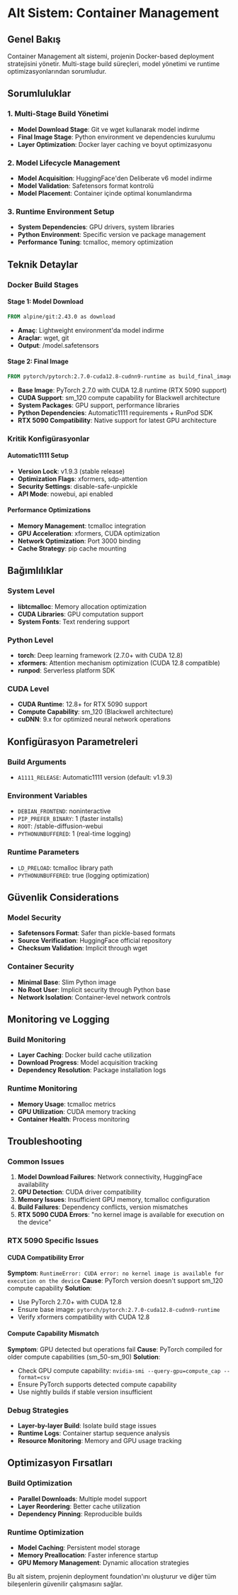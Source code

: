 # Alt Sistem: Container Management

## Genel Bakış

Container Management alt sistemi, projenin Docker-based deployment stratejisini yönetir. Multi-stage build süreçleri, model yönetimi ve runtime optimizasyonlarından sorumludur.

## Sorumluluklar

### 1. Multi-Stage Build Yönetimi
- **Model Download Stage**: Git ve wget kullanarak model indirme
- **Final Image Stage**: Python environment ve dependencies kurulumu
- **Layer Optimization**: Docker layer caching ve boyut optimizasyonu

### 2. Model Lifecycle Management
- **Model Acquisition**: HuggingFace'den Deliberate v6 model indirme
- **Model Validation**: Safetensors format kontrolü
- **Model Placement**: Container içinde optimal konumlandırma

### 3. Runtime Environment Setup
- **System Dependencies**: GPU drivers, system libraries
- **Python Environment**: Specific version ve package management
- **Performance Tuning**: tcmalloc, memory optimization

## Teknik Detaylar

### Docker Build Stages

#### Stage 1: Model Download
```dockerfile
FROM alpine/git:2.43.0 as download
```
- **Amaç**: Lightweight environment'da model indirme
- **Araçlar**: wget, git
- **Output**: /model.safetensors

#### Stage 2: Final Image
```dockerfile
FROM pytorch/pytorch:2.7.0-cuda12.8-cudnn9-runtime as build_final_image
```
- **Base Image**: PyTorch 2.7.0 with CUDA 12.8 runtime (RTX 5090 support)
- **CUDA Support**: sm_120 compute capability for Blackwell architecture
- **System Packages**: GPU support, performance libraries
- **Python Dependencies**: Automatic1111 requirements + RunPod SDK
- **RTX 5090 Compatibility**: Native support for latest GPU architecture

### Kritik Konfigürasyonlar

#### Automatic1111 Setup
- **Version Lock**: v1.9.3 (stable release)
- **Optimization Flags**: xformers, sdp-attention
- **Security Settings**: disable-safe-unpickle
- **API Mode**: nowebui, api enabled

#### Performance Optimizations
- **Memory Management**: tcmalloc integration
- **GPU Acceleration**: xformers, CUDA optimization
- **Network Optimization**: Port 3000 binding
- **Cache Strategy**: pip cache mounting

## Bağımlılıklar

### System Level
- **libtcmalloc**: Memory allocation optimization
- **CUDA Libraries**: GPU computation support
- **System Fonts**: Text rendering support

### Python Level
- **torch**: Deep learning framework (2.7.0+ with CUDA 12.8)
- **xformers**: Attention mechanism optimization (CUDA 12.8 compatible)
- **runpod**: Serverless platform SDK

### CUDA Level
- **CUDA Runtime**: 12.8+ for RTX 5090 support
- **Compute Capability**: sm_120 (Blackwell architecture)
- **cuDNN**: 9.x for optimized neural network operations

## Konfigürasyon Parametreleri

### Build Arguments
- `A1111_RELEASE`: Automatic1111 version (default: v1.9.3)

### Environment Variables
- `DEBIAN_FRONTEND`: noninteractive
- `PIP_PREFER_BINARY`: 1 (faster installs)
- `ROOT`: /stable-diffusion-webui
- `PYTHONUNBUFFERED`: 1 (real-time logging)

### Runtime Parameters
- `LD_PRELOAD`: tcmalloc library path
- `PYTHONUNBUFFERED`: true (logging optimization)

## Güvenlik Considerations

### Model Security
- **Safetensors Format**: Safer than pickle-based formats
- **Source Verification**: HuggingFace official repository
- **Checksum Validation**: Implicit through wget

### Container Security
- **Minimal Base**: Slim Python image
- **No Root User**: Implicit security through Python base
- **Network Isolation**: Container-level network controls

## Monitoring ve Logging

### Build Monitoring
- **Layer Caching**: Docker build cache utilization
- **Download Progress**: Model acquisition tracking
- **Dependency Resolution**: Package installation logs

### Runtime Monitoring
- **Memory Usage**: tcmalloc metrics
- **GPU Utilization**: CUDA memory tracking
- **Container Health**: Process monitoring

## Troubleshooting

### Common Issues
1. **Model Download Failures**: Network connectivity, HuggingFace availability
2. **GPU Detection**: CUDA driver compatibility
3. **Memory Issues**: Insufficient GPU memory, tcmalloc configuration
4. **Build Failures**: Dependency conflicts, version mismatches
5. **RTX 5090 CUDA Errors**: "no kernel image is available for execution on the device"

### RTX 5090 Specific Issues

#### CUDA Compatibility Error
**Symptom**: `RuntimeError: CUDA error: no kernel image is available for execution on the device`
**Cause**: PyTorch version doesn't support sm_120 compute capability
**Solution**: 
- Use PyTorch 2.7.0+ with CUDA 12.8
- Ensure base image: `pytorch/pytorch:2.7.0-cuda12.8-cudnn9-runtime`
- Verify xformers compatibility with CUDA 12.8

#### Compute Capability Mismatch
**Symptom**: GPU detected but operations fail
**Cause**: PyTorch compiled for older compute capabilities (sm_50-sm_90)
**Solution**:
- Check GPU compute capability: `nvidia-smi --query-gpu=compute_cap --format=csv`
- Ensure PyTorch supports detected compute capability
- Use nightly builds if stable version insufficient

### Debug Strategies
- **Layer-by-layer Build**: Isolate build stage issues
- **Runtime Logs**: Container startup sequence analysis
- **Resource Monitoring**: Memory and GPU usage tracking

## Optimizasyon Fırsatları

### Build Optimization
- **Parallel Downloads**: Multiple model support
- **Layer Reordering**: Better cache utilization
- **Dependency Pinning**: Reproducible builds

### Runtime Optimization
- **Model Caching**: Persistent model storage
- **Memory Preallocation**: Faster inference startup
- **GPU Memory Management**: Dynamic allocation strategies

Bu alt sistem, projenin deployment foundation'ını oluşturur ve diğer tüm bileşenlerin güvenilir çalışmasını sağlar.
